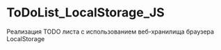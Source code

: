 # ToDoList_LocalStorage_JS
 Реализация TODO листа с использованием веб-хранилища браузера LocalStorage
